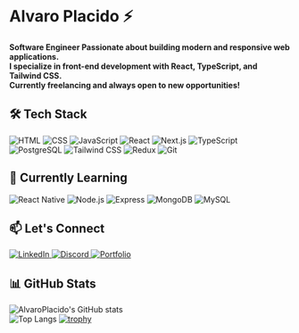 # Alvaro Placido ⚡
**Software Engineer
Passionate about building modern and responsive web applications.  
I specialize in front-end development with React, TypeScript, and Tailwind CSS.  
Currently freelancing and always open to new opportunities!**


## 🛠️ Tech Stack  
![HTML](https://img.shields.io/badge/HTML5-E34F26?style=flat&logo=html5&logoColor=white)
![CSS](https://img.shields.io/badge/CSS3-1572B6?style=flat&logo=css3&logoColor=white)
![JavaScript](https://img.shields.io/badge/JavaScript-F7DF1E?style=flat&logo=javascript&logoColor=black)
![React](https://img.shields.io/badge/React-61DAFB?style=flat&logo=react&logoColor=black)
![Next.js](https://img.shields.io/badge/Next.js-000000?style=flat&logo=nextdotjs&logoColor=white)
![TypeScript](https://img.shields.io/badge/TypeScript-3178C6?style=flat&logo=typescript&logoColor=white)<br>
![PostgreSQL](https://img.shields.io/badge/PostgreSQL-4169E1?style=flat&logo=postgresql&logoColor=white)
![Tailwind CSS](https://img.shields.io/badge/Tailwind_CSS-38B2AC?style=flat&logo=tailwind-css&logoColor=white)
![Redux](https://img.shields.io/badge/Redux-764ABC?style=flat&logo=redux&logoColor=white)
![Git](https://img.shields.io/badge/Git-F05032?style=flat&logo=git&logoColor=white)


## 🧠 Currently Learning
![React Native](https://img.shields.io/badge/React_Native-20232A?style=flat&logo=react&logoColor=61DAFB)
![Node.js](https://img.shields.io/badge/Node.js-339933?style=flat&logo=nodedotjs&logoColor=white)
![Express](https://img.shields.io/badge/Express-000000?style=flat&logo=express&logoColor=white)
![MongoDB](https://img.shields.io/badge/MongoDB-47A248?style=flat&logo=mongodb&logoColor=white)
![MySQL](https://img.shields.io/badge/MySQL-4479A1?style=flat&logo=mysql&logoColor=white)


## 📫 Let's Connect  
<a href="https://www.linkedin.com/in/alvaro-placido-226887206/" target="_blank">
  <img src="https://img.shields.io/badge/LinkedIn-0A66C2?style=flat&logo=linkedin&logoColor=white" alt="LinkedIn">
</a>
<a href="https://discordapp.com/users/1090206007612944444" target="_blank">
  <img src="https://img.shields.io/badge/Discord-5865F2?style=flat&logo=discord&logoColor=white" alt="Discord">
</a>
<a href="https://alvaro-placido.netlify.app/" target="_blank">
  <img src="https://img.shields.io/badge/Portfolio-000?style=flat&logo=web&logoColor=white" alt="Portfolio">
</a>


## 📊 GitHub Stats

![AlvaroPlacido's GitHub stats](https://github-readme-stats.vercel.app/api?username=AlvaroP2003&show_icons=true&theme=tokyonight&count_private=true) <br>
![Top Langs](https://github-readme-stats.vercel.app/api/top-langs/?username=AlvaroP2003&layout=compact&theme=tokyonight)
[![trophy](https://github-profile-trophy.vercel.app/?username=AlvaroP2003&margin-w=10&margin-h=10&theme=gruvbox)](https://github.com/ryo-ma/github-profile-trophy)











<!--
**AlvaroP2003/AlvaroP2003** is a ✨ _special_ ✨ repository because its `README.md` (this file) appears on your GitHub profile.

Here are some ideas to get you started:

- 🔭 I’m currently working on ...
- 🌱 I’m currently learning ...
- 👯 I’m looking to collaborate on ...
- 🤔 I’m looking for help with ...
- 💬 Ask me about ...
- 📫 How to reach me: ...
- 😄 Pronouns: ...
- ⚡ Fun fact: ...
-->
